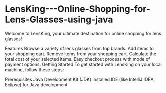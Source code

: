 # LensKing---Online-Shopping-for-Lens-Glasses-using-java

Welcome to LensKing, your ultimate destination for online shopping for lens glasses!

Features
Browse a variety of lens glasses from top brands.
Add items to your shopping cart.
Remove items from your shopping cart.
Calculate the total cost of your selected items.
Easy checkout process with mode of payment options.
Getting Started
To get started with LensKing on your local machine, follow these steps:

Prerequisites
Java Development Kit (JDK) installed
IDE (like IntelliJ IDEA, Eclipse) for Java development
